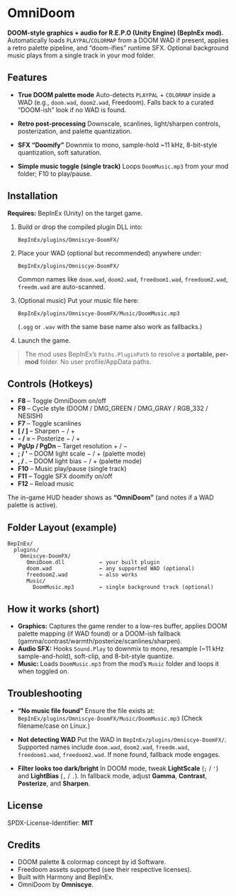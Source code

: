 # OmniDoom

**DOOM-style graphics + audio for R.E.P.O (Unity Engine) (BepInEx mod).**
Automatically loads `PLAYPAL`/`COLORMAP` from a DOOM WAD if present, applies a retro palette pipeline, and “doom-ifies” runtime SFX. Optional background music plays from a single track in your mod folder.

## Features
* **True DOOM palette mode**
  Auto-detects `PLAYPAL` + `COLORMAP` inside a WAD (e.g., `doom.wad`, `doom2.wad`, Freedoom).
  Falls back to a curated “DOOM-ish” look if no WAD is found.

* **Retro post-processing**
  Downscale, scanlines, light/sharpen controls, posterization, and palette quantization.

* **SFX “Doomify”**
  Downmix to mono, sample-hold \~11 kHz, 8-bit-style quantization, soft saturation.

* **Simple music toggle (single track)**
  Loops `DoomMusic.mp3` from your mod folder; F10 to play/pause.

## Installation
**Requires:** BepInEx (Unity) on the target game.

1. Build or drop the compiled plugin DLL into:

   ```
   BepInEx/plugins/Omniscye-DoomFX/
   ```
2. Place your WAD (optional but recommended) anywhere under:

   ```
   BepInEx/plugins/Omniscye-DoomFX/
   ```

   Common names like `doom.wad`, `doom2.wad`, `freedoom1.wad`, `freedoom2.wad`, `freedm.wad` are auto-scanned.
3. (Optional music) Put your music file here:

   ```
   BepInEx/plugins/Omniscye-DoomFX/Music/DoomMusic.mp3
   ```

   (`.ogg` or `.wav` with the same base name also work as fallbacks.)
4. Launch the game.

> The mod uses BepInEx’s `Paths.PluginPath` to resolve a **portable, per-mod** folder. No user profile/AppData paths.

## Controls (Hotkeys)
* **F8** – Toggle OmniDoom on/off
* **F9** – Cycle style (DOOM / DMG\_GREEN / DMG\_GRAY / RGB\_332 / NESISH)
* **F7** – Toggle scanlines
* **\[ / ]** – Sharpen − / +
* **- / =** – Posterize − / +
* **PgUp / PgDn** – Target resolution + / −
* **; / '** – DOOM light scale − / + (palette mode)
* **, / .** – DOOM light bias − / + (palette mode)
* **F10** – Music play/pause (single track)
* **F11** – Toggle SFX doomify on/off
* **F12** – Reload music

The in-game HUD header shows as **“OmniDoom”** (and notes if a WAD palette is active).

## Folder Layout (example)

```
BepInEx/
  plugins/
    Omniscye-DoomFX/
      OmniDoom.dll           ← your built plugin
      doom.wad               ← any supported WAD (optional)
      freedoom2.wad          ← also works
      Music/
        DoomMusic.mp3        ← single background track (optional)
```

## How it works (short)
* **Graphics:** Captures the game render to a low-res buffer, applies DOOM palette mapping (if WAD found) or a DOOM-ish fallback (gamma/contrast/warmth/posterize/scanlines/sharpen).
* **Audio SFX:** Hooks `Sound.Play` to downmix to mono, resample (\~11 kHz sample-and-hold), soft-clip, and 8-bit-style quantize.
* **Music:** Loads `DoomMusic.mp3` from the mod’s `Music` folder and loops it when toggled on.
## Troubleshooting

* **“No music file found”**
  Ensure the file exists at:
  `BepInEx/plugins/Omniscye-DoomFX/Music/DoomMusic.mp3`
  (Check filename/case on Linux.)

* **Not detecting WAD**
  Put the WAD in `BepInEx/plugins/Omniscye-DoomFX/`. Supported names include `doom.wad`, `doom2.wad`, `freedm.wad`, `freedoom1.wad`, `freedoom2.wad`. If none found, fallback mode engages.

* **Filter looks too dark/bright**
  In DOOM mode, tweak **LightScale** (`;` / `'`) and **LightBias** (`,` / `.`). In fallback mode, adjust **Gamma**, **Contrast**, **Posterize**, and **Sharpen**.

## License
SPDX-License-Identifier: **MIT**

## Credits
* DOOM palette & colormap concept by id Software.
* Freedoom assets supported (see their respective licenses).
* Built with Harmony and BepInEx.
* OmniDoom by **Omniscye**.
